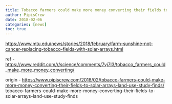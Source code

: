 ```yaml
---
title: Tobacco farmers could make more money converting their fields to solar arrays, land use study finds
author: PipisCrew
date: 2018-02-06
categories: [news]
toc: true
---
```


https://www.mtu.edu/news/stories/2018/february/farm-sunshine-not-cancer-replacing-tobacco-fields-with-solar-arrays.html

ref - https://www.reddit.com/r/science/comments/7vj7l3/tobacco_farmers_could_make_more_money_converting/

origin - https://www.pipiscrew.com/2018/02/tobacco-farmers-could-make-more-money-converting-their-fields-to-solar-arrays-land-use-study-finds/ tobacco-farmers-could-make-more-money-converting-their-fields-to-solar-arrays-land-use-study-finds